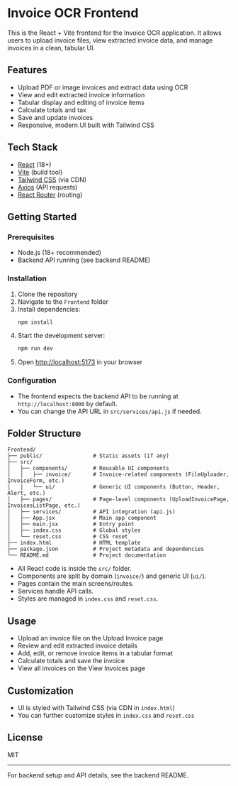 # Invoice OCR Frontend

This is the React + Vite frontend for the Invoice OCR application. It allows users to upload invoice files, view extracted invoice data, and manage invoices in a clean, tabular UI.

## Features
- Upload PDF or image invoices and extract data using OCR
- View and edit extracted invoice information
- Tabular display and editing of invoice items
- Calculate totals and tax
- Save and update invoices
- Responsive, modern UI built with Tailwind CSS

## Tech Stack
- [React](https://react.dev/) (18+)
- [Vite](https://vitejs.dev/) (build tool)
- [Tailwind CSS](https://tailwindcss.com/) (via CDN)
- [Axios](https://axios-http.com/) (API requests)
- [React Router](https://reactrouter.com/) (routing)

## Getting Started

### Prerequisites
- Node.js (18+ recommended)
- Backend API running (see backend README)

### Installation
1. Clone the repository
2. Navigate to the `Frontend` folder
3. Install dependencies:
   ```bash
   npm install
   ```
4. Start the development server:
   ```bash
   npm run dev
   ```
5. Open [http://localhost:5173](http://localhost:5173) in your browser

### Configuration
- The frontend expects the backend API to be running at `http://localhost:8000` by default.
- You can change the API URL in `src/services/api.js` if needed.

## Folder Structure

```
Frontend/
├── public/                # Static assets (if any)
├── src/
│   ├── components/        # Reusable UI components
│   │   ├── invoice/       # Invoice-related components (FileUploader, InvoiceForm, etc.)
│   │   └── ui/            # Generic UI components (Button, Header, Alert, etc.)
│   ├── pages/             # Page-level components (UploadInvoicePage, InvoicesListPage, etc.)
│   ├── services/          # API integration (api.js)
│   ├── App.jsx            # Main app component
│   ├── main.jsx           # Entry point
│   ├── index.css          # Global styles
│   └── reset.css          # CSS reset
├── index.html             # HTML template
├── package.json           # Project metadata and dependencies
└── README.md              # Project documentation
```

- All React code is inside the `src/` folder.
- Components are split by domain (`invoice/`) and generic UI (`ui/`).
- Pages contain the main screens/routes.
- Services handle API calls.
- Styles are managed in `index.css` and `reset.css`.

## Usage
- Upload an invoice file on the Upload Invoice page
- Review and edit extracted invoice details
- Add, edit, or remove invoice items in a tabular format
- Calculate totals and save the invoice
- View all invoices on the View Invoices page

## Customization
- UI is styled with Tailwind CSS (via CDN in `index.html`)
- You can further customize styles in `index.css` and `reset.css`

## License
MIT

---
For backend setup and API details, see the backend README.
